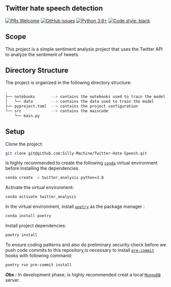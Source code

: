## Twitter hate speech detection

[![PRs Welcome](https://img.shields.io/badge/PRs-welcome-brightgreen.svg)](https://github.com/FelipeRamosOliveira/Portfolio/pulls)
[![GitHub issues](https://img.shields.io/github/issues/FelipeRamosOliveira/Portfolio.svg)](https://img.shields.io/github/issues/FelipeRamosOliveira/Portfolio.svg)
[![Python 3.8+](https://img.shields.io/badge/Python-3.8+-000000.svg)](https://www.python.org/downloads/release/python-360/)
[![Code style: black](https://img.shields.io/badge/code%20style-black-000000.svg)](https://github.com/psf/black)

## Scope

This project is a simple sentiment analysis project that uses the Twitter API to analyze the sentiment of tweets.

## Directory Structure

The project is organized in the following directory structure:

```sh
.
├── notebooks       --> contains the notebooks used to train the model
│   └── data        --> contains the data used to train the model
├── pyproject.toml  --> contains the project configuration
└── src             --> contains the maincode
    └── main.py
```

## Setup

Clone the project:

```sh
git clone git@github.com:Silly-Machine/Twitter-Hate-Speech.git
```

Is highly recommended to create the following [`conda`](https://docs.conda.io/en/latest/miniconda.html) virtual environment before installing the dependencies.

```sh
conda create -n twitter_analysis python=3.8
```

Activate the virtual environment:

```sh
conda activate twitter_analysis
```

In the virtual environment, install [`poetry`](https://python-poetry.org/) as the package manager :

```sh
conda install poetry
```

Install project dependencies:

```sh
poetry install
```

To ensure coding patterns and also do preliminary security check before we push code commits to this repository,is necessary to install [`pre-commit`](https://pre-commit.com/) hooks with following command:

```sh
poetry run pre-commit install
```

**_Obs :_** In development phase, is highly recommended creat a local [`MongoDB`](https://www.digitalocean.com/community/tutorials/how-to-install-mongodb-on-ubuntu-20-04-pt) server.
